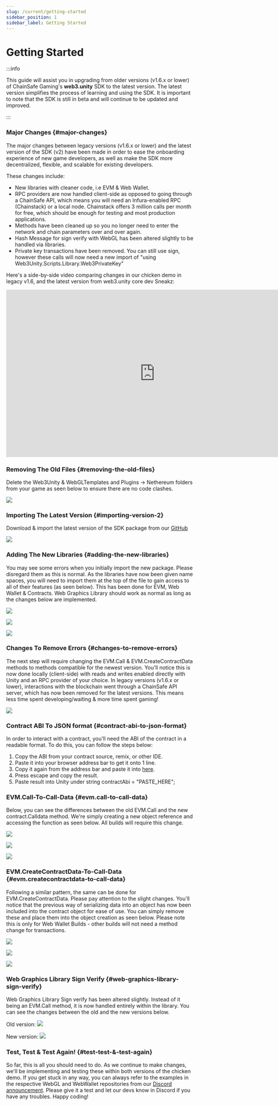 ```yaml
---
slug: /current/getting-started
sidebar_position: 1
sidebar_label: Getting Started
---
```



# Getting Started

:::info

This guide will assist you in upgrading from older versions (v1.6.x or lower) of ChainSafe Gaming's **web3.unity** SDK to the latest version. The latest version simplifies the process of learning and using the SDK. It is important to note that the SDK is still in beta and will continue to be updated and improved.

:::

### Major Changes {#major-changes}

The major changes between legacy versions (v1.6.x or lower) and the latest version of the SDK (v2) have been made in order to ease the onboarding experience of new game developers, as well as make the SDK more decentralized, flexible, and scalable for existing developers. 

These changes include:
* New libraries with cleaner code, i.e EVM & Web Wallet.
* RPC providers are now handled client-side as opposed to going through a ChainSafe API, which means you will need an Infura-enabled RPC (Chainstack) or a local node. Chainstack offers 3 million calls per month for free, which should be enough for testing and most production applications.
* Methods have been cleaned up so you no longer need to enter the network and chain parameters over and over again.
* Hash Message for sign verify with WebGL has been altered slightly to be handled via libraries.
* Private key transactions have been removed. You can still use sign, however these calls will now need a new import of "using Web3Unity.Scripts.Library.Web3PrivateKey"

Here's a side-by-side video comparing changes in our chicken demo in legacy v1.6, and the latest version from web3.unity core dev Sneakz:
<iframe width="800" height="450" src="https://www.youtube.com/embed/V7R8_3XvBEo?list=PLPn3rQCo3XrP6kFaurgMfMQBsyppYBhqW" title="A Side-By-Side Code Comparison Between v1.6.x and v2 Of web3.unity Using The Chicken Demo!" frameborder="0" allow="accelerometer; autoplay; clipboard-write; encrypted-media; gyroscope; picture-in-picture; web-share" allowfullscreen></iframe>

### Removing The Old Files {#removing-the-old-files}

Delete the Web3Unity & WebGLTemplates and Plugins -> Nethereum folders from your game as seen below to ensure there are no code clashes.

![](v2Assets/v2DeletePreviousSDKFiles.png)

### Importing The Latest Version {#importing-version-2}

Download & import the latest version of the SDK package from our [GitHub](https://github.com/ChainSafe/Gaming_SDK_V2/releases/)

![](v2Assets/v2installv2unitypackage.png)

### Adding The New Libraries {#adding-the-new-libraries}

You may see some errors when you initially import the new package. Please disregard them as this is normal. As the libraries have now been given name spaces, you will need to import them at the top of the file to gain access to all of their features (as seen below). This has been done for EVM, Web Wallet & Contracts. Web Graphics Library should work as normal as long as the changes below are implemented.

![](v2Assets/v2importevmlib.png)

![](v2Assets/v2web3walleterror.png)

![](v2Assets/v2web3walletlibimport.png)


### Changes To Remove Errors {#changes-to-remove-errors}

The next step will require changing the EVM.Call & EVM.CreateContractData methods to methods compatible for the newest version. You'll notice this is now done locally (client-side) with reads and writes enabled directly with Unity and an RPC provider of your choice. In legacy versions (v1.6.x or lower), interactions with the blockchain went through a ChainSafe API server, which has now been removed for the latest versions. This means less time spent developing/waiting & more time spent gaming!

![](v2Assets/v2InstallErrors.png)

### Contract ABI To JSON format {#contract-abi-to-json-format}
In order to interact with a contract, you'll need the ABI of the contract in a readable format. To do this, you can follow the steps below:

1. Copy the ABI from your contract source, remix, or other IDE.
2. Paste it into your browser address bar to get it onto 1 line.
3. Copy it again from the address bar and paste it into [here](https://codebeautify.org/csharp-escape-unescape).
4. Press escape and copy the result.
5. Paste result into Unity under string contractAbi = "PASTE_HERE";

### EVM.Call-To-Call-Data {#evm.call-to-call-data}

Below, you can see the differences between the old EVM.Call and the new contract.Calldata method. We're simply creating a new object reference and accessing the function as seen below. All builds will require this change.

![](v2Assets/v2importcontractslib.png)

![](v2Assets/v2evmcallold.png)

![](v2Assets/v2evmcallnew.png)

### EVM.CreateContractData-To-Call-Data {#evm.createcontractdata-to-call-data}

Following a similar pattern, the same can be done for EVM.CreateContractData. Please pay attention to the slight changes. You'll notice that the previous way of serializing data into an object has now been included into the contract object for ease of use. You can simply remove these and place them into the object creation as seen below. Please note this is only for Web Wallet Builds - other builds will not need a method change for transactions.

![](v2Assets/v2importcontractslib.png)

![](v2Assets/v2createcontractdataold.png)

![](v2Assets/v2createcontractdatanew.png)

### Web Graphics Library Sign Verify {#web-graphics-library-sign-verify}

Web Graphics Library Sign verify has been altered slightly. Instead of it being an EVM.Call method, it is now handled entirely within the library. You can see the changes between the old and the new versions below.

Old version:
![](v2Assets/v2webglsignverifyold.png)

New version:
![](v2Assets/v2webglsignverifynew.png)

### Test, Test & Test Again! {#test-test-&-test-again}
So far, this is all you should need to do. As we continue to make changes, we'll be implementing and testing these within both versions of the chicken demo. If you get stuck in any way, you can always refer to the examples in the respective WebGL and WebWallet  repositories from our [Discord announcement](https://discord.com/channels/593655374469660673/948330931394052116/1006409190400598070/). Please give it a test and let our devs know in Discord if you have any troubles. Happy coding!